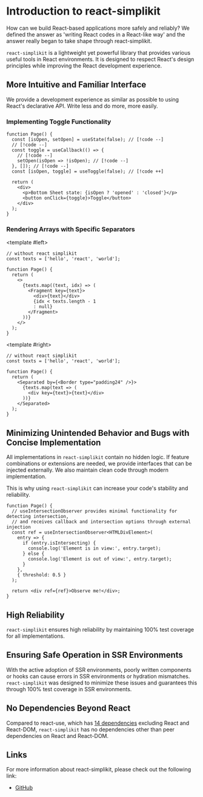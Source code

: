 # Introduction to react-simplikit

How can we build React-based applications more safely and reliably? We defined the answer as 'writing React codes in a React-like way' and the answer really began to take shape through react-simplikit.

`react-simplikit` is a lightweight yet powerful library that provides various useful tools in React environments. It is designed to respect React's design principles while improving the React development experience.

## More Intuitive and Familiar Interface

We provide a development experience as similar as possible to using React's declarative API. Write less and do more, more easily.

### Implementing Toggle Functionality

```tsx
function Page() {
  const [isOpen, setOpen] = useState(false); // [!code --]
  // [!code --]
  const toggle = useCallback(() => {
    // [!code --]
    setOpen(isOpen => !isOpen); // [!code --]
  }, []); // [!code --]
  const [isOpen, toggle] = useToggle(false); // [!code ++]

  return (
    <div>
      <p>Bottom Sheet state: {isOpen ? 'opened' : 'closed'}</p>
      <button onClick={toggle}>Toggle</button>
    </div>
  );
}
```

### Rendering Arrays with Specific Separators

<SplitView 
left-title="without-react-simplikit.tsx"
right-title="with-react-simplikit.tsx">

<template #left>

```tsx 
// without react simplikit
const texts = ['hello', 'react', 'world'];

function Page() {
  return (
    <>
      {texts.map((text, idx) => (
        <Fragment key={text}>
          <div>{text}</div>
          {idx < texts.length - 1 
          : null}
        </Fragment>
      ))}
    </>
  );
}
```

  </template>

<template #right>

```tsx 
// without react simplikit
const texts = ['hello', 'react', 'world'];

function Page() {
  return (
    <Separated by={<Border type="padding24" />}>
      {texts.map(text => (
        <div key={text}>{text}</div>
      ))}
    </Separated>
  );
}
```

  </template>
</SplitView>

## Minimizing Unintended Behavior and Bugs with Concise Implementation

All implementations in `react-simplikit` contain no hidden logic. If feature combinations or extensions are needed, we provide interfaces that can be injected externally. We also maintain clean code through modern implementation.

This is why using `react-simplikit` can increase your code's stability and reliability.

```tsx
function Page() {
  // useIntersectionObserver provides minimal functionality for detecting intersection,
  // and receives callback and intersection options through external injection
  const ref = useIntersectionObserver<HTMLDivElement>(
    entry => {
      if (entry.isIntersecting) {
        console.log('Element is in view:', entry.target);
      } else {
        console.log('Element is out of view:', entry.target);
      }
    },
    { threshold: 0.5 }
  );

  return <div ref={ref}>Observe me!</div>;
}
```

## High Reliability

`react-simplikit` ensures high reliability by maintaining 100% test coverage for all implementations.

## Ensuring Safe Operation in SSR Environments

With the active adoption of SSR environments, poorly written components or hooks can cause errors in SSR environments or hydration mismatches. `react-simplikit` was designed to minimize these issues and guarantees this through 100% test coverage in SSR environments.

## No Dependencies Beyond React

Compared to react-use, which has [14 dependencies](https://www.npmjs.com/package/react-use?activeTab=dependencies) excluding React and React-DOM, `react-simplikit` has no dependencies other than peer dependencies on React and React-DOM.

## Links

For more information about react-simplikit, please check out the following link:

- [GitHub](https://github.com/toss/react-simplikit)
